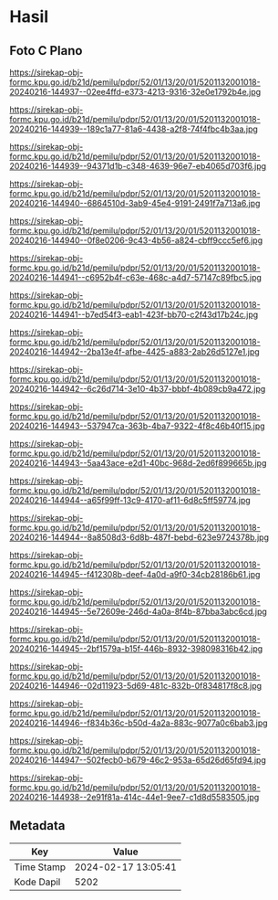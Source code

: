 # Hasil

## Foto C Plano

https://sirekap-obj-formc.kpu.go.id/b21d/pemilu/pdpr/52/01/13/20/01/5201132001018-20240216-144937--02ee4ffd-e373-4213-9316-32e0e1792b4e.jpg

https://sirekap-obj-formc.kpu.go.id/b21d/pemilu/pdpr/52/01/13/20/01/5201132001018-20240216-144939--189c1a77-81a6-4438-a2f8-74f4fbc4b3aa.jpg

https://sirekap-obj-formc.kpu.go.id/b21d/pemilu/pdpr/52/01/13/20/01/5201132001018-20240216-144939--94371d1b-c348-4639-96e7-eb4065d703f6.jpg

https://sirekap-obj-formc.kpu.go.id/b21d/pemilu/pdpr/52/01/13/20/01/5201132001018-20240216-144940--6864510d-3ab9-45e4-9191-2491f7a713a6.jpg

https://sirekap-obj-formc.kpu.go.id/b21d/pemilu/pdpr/52/01/13/20/01/5201132001018-20240216-144940--0f8e0206-9c43-4b56-a824-cbff9ccc5ef6.jpg

https://sirekap-obj-formc.kpu.go.id/b21d/pemilu/pdpr/52/01/13/20/01/5201132001018-20240216-144941--c6952b4f-c63e-468c-a4d7-57147c89fbc5.jpg

https://sirekap-obj-formc.kpu.go.id/b21d/pemilu/pdpr/52/01/13/20/01/5201132001018-20240216-144941--b7ed54f3-eab1-423f-bb70-c2f43d17b24c.jpg

https://sirekap-obj-formc.kpu.go.id/b21d/pemilu/pdpr/52/01/13/20/01/5201132001018-20240216-144942--2ba13e4f-afbe-4425-a883-2ab26d5127e1.jpg

https://sirekap-obj-formc.kpu.go.id/b21d/pemilu/pdpr/52/01/13/20/01/5201132001018-20240216-144942--6c26d714-3e10-4b37-bbbf-4b089cb9a472.jpg

https://sirekap-obj-formc.kpu.go.id/b21d/pemilu/pdpr/52/01/13/20/01/5201132001018-20240216-144943--537947ca-363b-4ba7-9322-4f8c46b40f15.jpg

https://sirekap-obj-formc.kpu.go.id/b21d/pemilu/pdpr/52/01/13/20/01/5201132001018-20240216-144943--5aa43ace-e2d1-40bc-968d-2ed6f899665b.jpg

https://sirekap-obj-formc.kpu.go.id/b21d/pemilu/pdpr/52/01/13/20/01/5201132001018-20240216-144944--a65f99ff-13c9-4170-af11-6d8c5ff59774.jpg

https://sirekap-obj-formc.kpu.go.id/b21d/pemilu/pdpr/52/01/13/20/01/5201132001018-20240216-144944--8a8508d3-6d8b-487f-bebd-623e9724378b.jpg

https://sirekap-obj-formc.kpu.go.id/b21d/pemilu/pdpr/52/01/13/20/01/5201132001018-20240216-144945--f412308b-deef-4a0d-a9f0-34cb28186b61.jpg

https://sirekap-obj-formc.kpu.go.id/b21d/pemilu/pdpr/52/01/13/20/01/5201132001018-20240216-144945--5e72609e-246d-4a0a-8f4b-87bba3abc6cd.jpg

https://sirekap-obj-formc.kpu.go.id/b21d/pemilu/pdpr/52/01/13/20/01/5201132001018-20240216-144945--2bf1579a-b15f-446b-8932-398098316b42.jpg

https://sirekap-obj-formc.kpu.go.id/b21d/pemilu/pdpr/52/01/13/20/01/5201132001018-20240216-144946--02d11923-5d69-481c-832b-0f834817f8c8.jpg

https://sirekap-obj-formc.kpu.go.id/b21d/pemilu/pdpr/52/01/13/20/01/5201132001018-20240216-144946--f834b36c-b50d-4a2a-883c-9077a0c6bab3.jpg

https://sirekap-obj-formc.kpu.go.id/b21d/pemilu/pdpr/52/01/13/20/01/5201132001018-20240216-144947--502fecb0-b679-46c2-953a-65d26d65fd94.jpg

https://sirekap-obj-formc.kpu.go.id/b21d/pemilu/pdpr/52/01/13/20/01/5201132001018-20240216-144938--2e91f81a-414c-44e1-9ee7-c1d8d5583505.jpg


## Metadata

| Key        | Value               |
| ---------- | ------------------- |
| Time Stamp | 2024-02-17 13:05:41 |
| Kode Dapil | 5202                |



